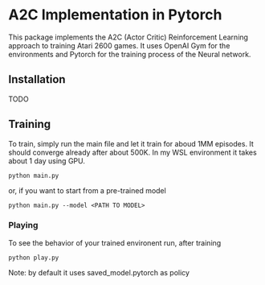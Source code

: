 # A2C Implementation in Pytorch

This package implements the A2C (Actor Critic) Reinforcement Learning approach to training Atari 2600 games.
It uses OpenAI Gym for the environments and Pytorch for the training process of the Neural network.

## Installation
TODO

## Training
To train, simply run the main file and let it train for aboud 1MM episodes. It should converge already after about 500K.
In my WSL environment it takes about 1 day using GPU.

```
python main.py
```

or, if you want to start from a pre-trained model

```
python main.py --model <PATH TO MODEL>
```

### Playing
To see the behavior of your trained environent run, after training

```
python play.py
```
Note: by default it uses saved_model.pytorch as policy
